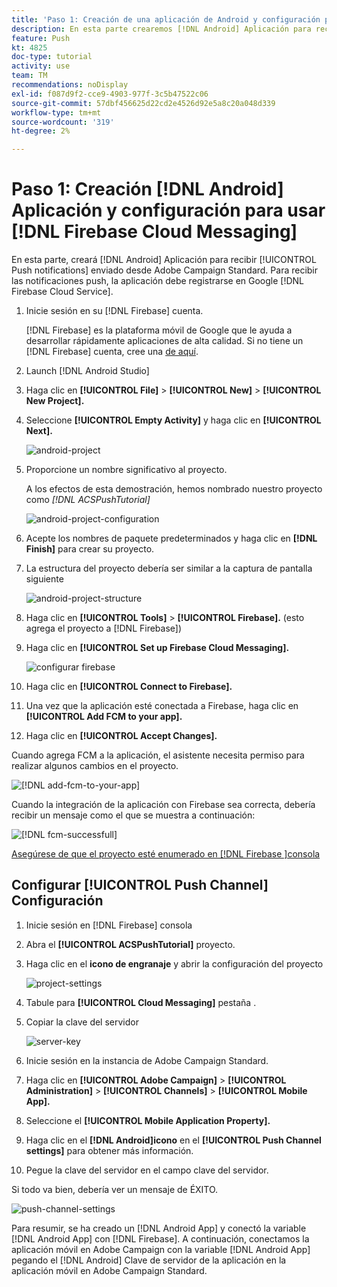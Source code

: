 ```yaml
---
title: 'Paso 1: Creación de una aplicación de Android y configuración para el uso de Firebase Cloud Messaging'
description: En esta parte crearemos [!DNL Android] Aplicación para recibir [!UICONTROL Push notifications] enviado desde Adobe Campaign Standard. Para recibir las notificaciones push, la aplicación debe registrarse en Google [!DNL Firebase Cloud Service].
feature: Push
kt: 4825
doc-type: tutorial
activity: use
team: TM
recommendations: noDisplay
exl-id: f087d9f2-cce9-4903-977f-3c5b47522c06
source-git-commit: 57dbf456625d22cd2e4526d92e5a8c20a048d339
workflow-type: tm+mt
source-wordcount: '319'
ht-degree: 2%

---
```


# Paso 1: Creación [!DNL Android] Aplicación y configuración para usar [!DNL Firebase Cloud Messaging]

En esta parte, creará [!DNL Android] Aplicación para recibir [!UICONTROL Push notifications] enviado desde Adobe Campaign Standard. Para recibir las notificaciones push, la aplicación debe registrarse en Google [!DNL Firebase Cloud Service].

1. Inicie sesión en su [!DNL Firebase] cuenta.

   [!DNL Firebase] es la plataforma móvil de Google que le ayuda a desarrollar rápidamente aplicaciones de alta calidad. Si no tiene un [!DNL Firebase] cuenta, cree una [de aquí](https://firebase.google.com).

2. Launch [!DNL Android Studio]
3. Haga clic en **[!UICONTROL File]** > **[!UICONTROL New]** > **[!UICONTROL New Project].**
4. Seleccione **[!UICONTROL Empty Activity]** y haga clic en **[!UICONTROL Next].**

   ![android-project](assets/android-project.PNG)

5. Proporcione un nombre significativo al proyecto.

   A los efectos de esta demostración, hemos nombrado nuestro proyecto como *[!DNL ACSPushTutorial]*

   ![android-project-configuration](assets/android-project-configuration.PNG)

6. Acepte los nombres de paquete predeterminados y haga clic en **[!DNL Finish]** para crear su proyecto.
7. La estructura del proyecto debería ser similar a la captura de pantalla siguiente

   ![android-project-structure](assets/android-project-structure.PNG)

8. Haga clic en **[!UICONTROL Tools]** > **[!UICONTROL Firebase].** (esto agrega el proyecto a [!DNL Firebase])
9. Haga clic en **[!UICONTROL Set up Firebase Cloud Messaging].**

   ![configurar firebase](assets/android-project-firebase-messaging.PNG)

10. Haga clic en **[!UICONTROL Connect to Firebase].**
11. Una vez que la aplicación esté conectada a Firebase, haga clic en **[!UICONTROL Add FCM to your app].**
12. Haga clic en **[!UICONTROL Accept Changes].**

   Cuando agrega FCM a la aplicación, el asistente necesita permiso para realizar algunos cambios en el proyecto.

   ![[!DNL add-fcm-to-your-app]](assets/firebase-add-fcm-to-app.PNG)

Cuando la integración de la aplicación con Firebase sea correcta, debería recibir un mensaje como el que se muestra a continuación:

![[!DNL fcm-successfull]](assets/android-firebase-success.PNG)

[Asegúrese de que el proyecto esté enumerado en [!DNL Firebase ]consola](https://console.firebase.google.com/)

## Configurar [!UICONTROL Push Channel] Configuración

1. Inicie sesión en [!DNL Firebase] consola
2. Abra el **[!UICONTROL ACSPushTutorial]** proyecto.
3. Haga clic en el **icono de engranaje** y abrir la configuración del proyecto

   ![project-settings](assets/firebase-project-settings.PNG)

4. Tabule para **[!UICONTROL Cloud Messaging]** pestaña .
5. Copiar la clave del servidor

   ![server-key](assets/firebase-server-key.PNG)

6. Inicie sesión en la instancia de Adobe Campaign Standard.
7. Haga clic en **[!UICONTROL Adobe Campaign]** > **[!UICONTROL Administration]** > **[!UICONTROL Channels]** > **[!UICONTROL Mobile App].**
8. Seleccione el **[!UICONTROL Mobile Application Property].**
9. Haga clic en el **[!DNL Android]icono** en el **[!UICONTROL Push Channel settings]** para obtener más información.
10. Pegue la clave del servidor en el campo clave del servidor.

Si todo va bien, debería ver un mensaje de ÉXITO.

![push-channel-settings](assets/push-channel-settings.PNG)

Para resumir, se ha creado un [!DNL Android App] y conectó la variable [!DNL Android App] con [!DNL Firebase]. A continuación, conectamos la aplicación móvil en Adobe Campaign con la variable [!DNL Android App] pegando el [!DNL Android] Clave de servidor de la aplicación en la aplicación móvil en Adobe Campaign Standard.
